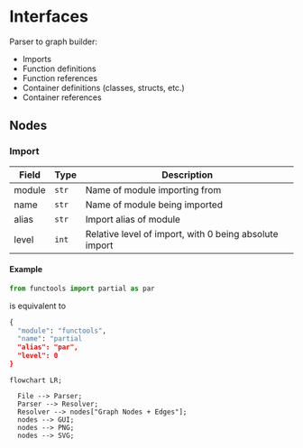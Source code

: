# Interfaces

Parser to graph builder:

- Imports
- Function definitions
- Function references
- Container definitions (classes, structs, etc.)
- Container references

## Nodes

### Import

|Field|Type|Description|
|-----|----|-----------|
|module|`str`|Name of module importing from|
|name|`str`|Name of module being imported|
|alias|`str`|Import alias of module|
|level|`int`|Relative level of import, with 0 being absolute import|

#### Example

```py
from functools import partial as par
```

is equivalent to

```py
{
  "module": "functools",
  "name": "partial
  "alias": "par",
  "level": 0
}
```

```mermaid
flowchart LR;

  File --> Parser;
  Parser --> Resolver;
  Resolver --> nodes["Graph Nodes + Edges"];
  nodes --> GUI;
  nodes --> PNG;
  nodes --> SVG;
```
